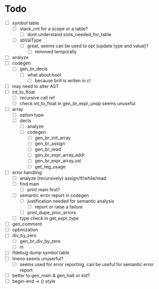 # Todo

+ [ ] symbol table
    + [ ] stack_cnt for a scope or a table?
        + [ ] dont understand slots_needed_for_table
    + [ ] sbValType
        + [ ] great, seems can be used to opt (update type and value)?
            + [ ] removed temporally
+ [ ] analyze
+ [ ] codegen
    + [ ] gen_br_decls
        + [ ] what about bool
            + [ ] because brill is writen in c!
+ [ ] may need to alter AST
+ [ ] int_to_float
    + [ ] recursive call ref
    + [ ] check int_to_float in gen_br_expr_unop seems unuseful
+ [ ] array
    + [ ] option type
    + [ ] decls
        + [ ] analyze
        + [ ] codegen
            + [ ] gen_br_init_array
            + [ ] gen_br_assign
            + [ ] gen_br_read
            + [ ] gen_br_expr_array_addr
            + [ ] gen_br_expr_array_val
            + [ ] get_reg_usage
+ [ ] error handling
    + [ ] analyze (recursively) assign/if/while/read
    + [ ] find main
        + [ ] print main first?
    + [ ] semantic error report in codegen
        + [ ] justification needed for semantic analysis
            + [ ] report or raise a failure
        + [ ] print_dupe_proc_errors
    + [ ] type check in get_expr_type
+ [ ] gen_comment
+ [ ] optimization
+ [ ] div_by_zero
    + [ ] gen_br_div_by_zero
    + [ ] in 
+ [ ] ifdebug dump symbol table
+ [ ] lineno seems unuserful?
    + [ ] seems used for error reporting, can be useful for semantic error report
+ [ ] better to gen_main & gen_halt or init?
+ [ ] begin-end -> () style